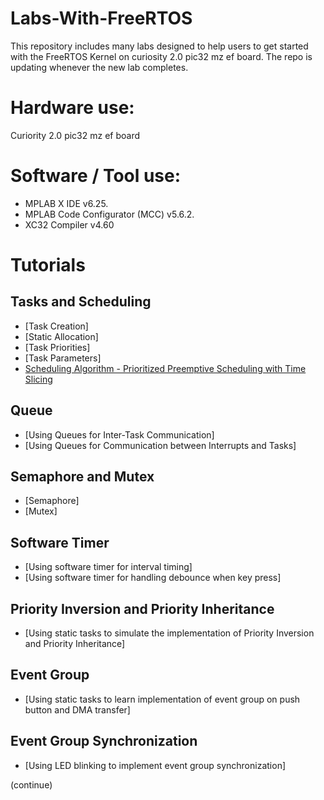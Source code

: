 # Labs-With-FreeRTOS
This repository includes many labs designed to help users to get
started with the FreeRTOS Kernel on curiosity 2.0 pic32 mz ef board. The repo 
is updating whenever the new  lab completes.

# Hardware use:
Curiority 2.0 pic32 mz ef board
# Software / Tool use:
* MPLAB X IDE v6.25.
* MPLAB Code Configurator (MCC) v5.6.2.
* XC32 Compiler v4.60
  
# Tutorials
## Tasks and Scheduling
* [Task Creation]
* [Static Allocation]
* [Task Priorities]
* [Task Parameters]
* [Scheduling Algorithm - Prioritized Preemptive Scheduling with Time Slicing](docs/tutorial_6/README.md)

## Queue
* [Using Queues for Inter-Task Communication]
* [Using Queues for Communication between Interrupts and Tasks]

## Semaphore and Mutex
* [Semaphore]
* [Mutex]

## Software Timer
* [Using software timer for interval timing]
* [Using software timer for handling debounce when key press]

## Priority Inversion and Priority Inheritance
* [Using static tasks to simulate the implementation of Priority Inversion and Priority Inheritance]

## Event Group
* [Using static tasks to learn implementation of event group on push button and DMA transfer]

## Event Group Synchronization
* [Using LED blinking to implement event group synchronization]

(continue)

